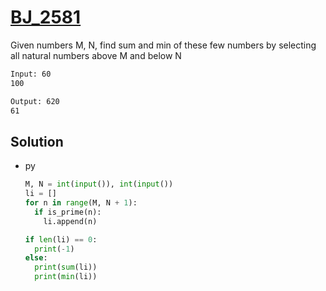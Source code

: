 # [BJ_2581](https://acmicpc.net/problem/2581)

Given numbers M, N, find sum and min of these few numbers by selecting all natural numbers above M and below N

```txt
Input: 60
100

Output: 620
61
```

## Solution

* py

  ```py
  M, N = int(input()), int(input())
  li = []
  for n in range(M, N + 1):
    if is_prime(n):
      li.append(n)

  if len(li) == 0:
    print(-1)
  else:
    print(sum(li))
    print(min(li))
  ```
